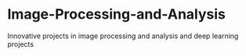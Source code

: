 # Image-Processing-and-Analysis
Innovative projects in image processing and analysis and deep learning projects
